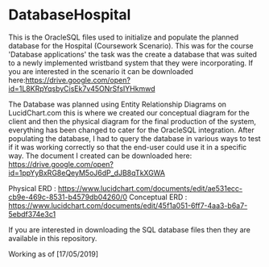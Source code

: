 # DatabaseHospital
This is the OracleSQL files used to initialize and populate the planned database for the Hospital (Coursework Scenario). This was for the course 'Database applications' the task was the create a database that was suited to a newly implemented wristband system that they were incorporating. If you are interested in the scenario it can be downloaded here:https://drive.google.com/open?id=1L8KRpYqsbyCisEk7v45ONrSfsIYHkmwd 

The Database was planned using Entity Relationship Diagrams on LucidChart.com this is where we created our conceptual diagram for the client and then the physical diagram for the final production of the system, everything has been changed to cater for the OracleSQL integration. After populating the database, I had to query the database in various ways to test if it was working correctly so that the end-user could use it in a specific way. The document I created can be downloaded here: https://drive.google.com/open?id=1ppYyBxRG8eQeyM5oJ6dP_dJB8qTkXGWA

Physical ERD : https://www.lucidchart.com/documents/edit/ae531ecc-cb9e-469c-8531-b4579db04260/0
Conceptual ERD : https://www.lucidchart.com/documents/edit/45f1a051-6ff7-4aa3-b6a7-5ebdf374e3c1

If you are interested in downloading the SQL database files then they are available in this repository.

Working as of [17/05/2019]

